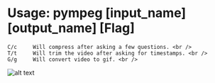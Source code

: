 # Usage: pympeg [input_name] [output_name] [Flag]
 ```
 C/c     Will compress after asking a few questions. <br />
 T/t     Will trim the video after asking for timestamps. <br />
 G/g     Will convert video to gif. <br />
 ```


![alt text](https://github.com/Kiaryy/yet-Another-FFPEG-Wrapper/blob/main/jinx-jinx-cat.gif)
